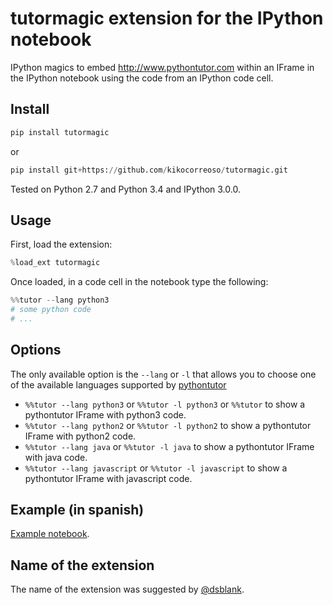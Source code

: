 tutormagic extension for the IPython notebook
=============================================

IPython magics to embed http://www.pythontutor.com within an IFrame in the IPython notebook using the 
code from an IPython code cell.

## Install

```python
pip install tutormagic
```

or 

```python
pip install git+https://github.com/kikocorreoso/tutormagic.git
```

Tested on Python 2.7 and Python 3.4 and IPython 3.0.0.

## Usage

First, load the extension:

```python
%load_ext tutormagic
```

Once loaded, in a code cell in the notebook type the following:

```python
%%tutor --lang python3
# some python code
# ...
```

## Options

The only available option is the `--lang` or `-l` that allows you to choose one of the available languages supported by 
[pythontutor](http://www.pythontutor.com)

* `%%tutor --lang python3` or `%%tutor -l python3` or `%%tutor` to show a pythontutor IFrame with python3 code.
* `%%tutor --lang python2` or `%%tutor -l python2` to show a pythontutor IFrame with python2 code.
* `%%tutor --lang java` or `%%tutor -l java` to show a pythontutor IFrame with java code.
* `%%tutor --lang javascript` or `%%tutor -l javascript` to show a pythontutor IFrame with javascript code.

## Example (in spanish)

[Example notebook](http://nbviewer.ipython.org/github/Pybonacci/notebooks/blob/master/tutormagic.ipynb).

## Name of the extension

The name of the extension was suggested by [@dsblank](https://github.com/dsblank).
